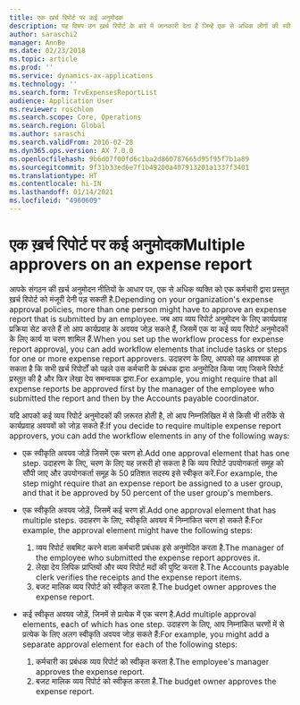 ```yaml
---
title: एक ख़र्च रिपोर्ट पर कई अनुमोदक
description: यह विषय उन ख़र्च रिपोर्ट के बारे में जानकारी देता है जिन्हें एक से अधिक लोगों की स्वीकृति की ज़रूरत होती है.
author: saraschi2
manager: AnnBe
ms.date: 02/23/2018
ms.topic: article
ms.prod: ''
ms.service: dynamics-ax-applications
ms.technology: ''
ms.search.form: TrvExpensesReportList
audience: Application User
ms.reviewer: roschlom
ms.search.scope: Core, Operations
ms.search.region: Global
ms.author: saraschi
ms.search.validFrom: 2016-02-28
ms.dyn365.ops.version: AX 7.0.0
ms.openlocfilehash: 9b6d07f00fd6c1ba2d860787665d95f95f7b1a89
ms.sourcegitcommit: 9f31b33ed6e7f1b49200a407913201a1337f3401
ms.translationtype: HT
ms.contentlocale: hi-IN
ms.lasthandoff: 01/14/2021
ms.locfileid: "4960609"
---
```

# <a name="multiple-approvers-on-an-expense-report"></a><span data-ttu-id="69a2b-103">एक ख़र्च रिपोर्ट पर कई अनुमोदक</span><span class="sxs-lookup"><span data-stu-id="69a2b-103">Multiple approvers on an expense report</span></span>

<span data-ttu-id="69a2b-104">आपके संगठन की ख़र्च अनुमोदन नीतियों के आधार पर, एक से अधिक व्यक्ति को एक कर्मचारी द्वारा प्रस्तुत ख़र्च रिपोर्ट को मंजूरी देनी पड़ सकती है.</span><span class="sxs-lookup"><span data-stu-id="69a2b-104">Depending on your organization's expense approval policies, more than one person might have to approve an expense report that is submitted by an employee.</span></span> <span data-ttu-id="69a2b-105">जब आप व्यय रिपोर्ट अनुमोदन के लिए कार्यप्रवाह प्रक्रिया सेट करते हैं तो आप कार्यप्रवाह के अवयव जोड़ सकते हैं, जिसमें एक या कई व्यय रिपोर्ट अनुमोदकों के लिए कार्य या चरण शामिल हैं.</span><span class="sxs-lookup"><span data-stu-id="69a2b-105">When you set up the workflow process for expense report approval, you can add workflow elements that include tasks or steps for one or more expense report approvers.</span></span> <span data-ttu-id="69a2b-106">उदाहरण के लिए, आपको यह आवश्यक हो सकता है कि सभी ख़र्च रिपोर्टों को पहले उस कर्मचारी के प्रबंधक द्वारा अनुमोदित किया जाए जिसने रिपोर्ट प्रस्तुत की है और फिर लेखा देय समन्वयक द्वारा.</span><span class="sxs-lookup"><span data-stu-id="69a2b-106">For example, you might require that all expense reports be approved first by the manager of the employee who submitted the report and then by the Accounts payable coordinator.</span></span>

<span data-ttu-id="69a2b-107">यदि आपको कई व्यय रिपोर्ट अनुमोदकों की ज़रूरत होती है, तो आप निम्नलिखित में से किसी भी तरीके से कार्यप्रवाह अवयवों को जोड़ सकते हैं:</span><span class="sxs-lookup"><span data-stu-id="69a2b-107">If you decide to require multiple expense report approvers, you can add the workflow elements in any of the following ways:</span></span>

- <span data-ttu-id="69a2b-108">एक स्वीकृति अवयव जोड़ें जिसमें एक चरण हो.</span><span class="sxs-lookup"><span data-stu-id="69a2b-108">Add one approval element that has one step.</span></span> <span data-ttu-id="69a2b-109">उदाहरण के लिए, चरण के लिए यह ज़रूरी हो सकता है कि व्यय रिपोर्ट उपयोगकर्ता समूह को सौंपी जाए और उपयोगकर्ता समूह के 50 प्रतिशत सदस्य इसे स्वीकृत करें.</span><span class="sxs-lookup"><span data-stu-id="69a2b-109">For example, the step might require that an expense report be assigned to a user group, and that it be approved by 50 percent of the user group's members.</span></span>
- <span data-ttu-id="69a2b-110">एक स्वीकृति अवयव जोड़ें, जिसमें कई चरण हों.</span><span class="sxs-lookup"><span data-stu-id="69a2b-110">Add one approval element that has multiple steps.</span></span> <span data-ttu-id="69a2b-111">उदाहरण के लिए, स्वीकृति अवयव में निम्नांकित चरण हो सकते हैं:</span><span class="sxs-lookup"><span data-stu-id="69a2b-111">For example, the approval element might have the following steps:</span></span>

    1. <span data-ttu-id="69a2b-112">व्यय रिपोर्ट सबमिट करने वाला कर्मचारी प्रबंधक इसे अनुमोदित करता है.</span><span class="sxs-lookup"><span data-stu-id="69a2b-112">The manager of the employee who submitted the expense report approves it.</span></span>
    2. <span data-ttu-id="69a2b-113">लेखा देय लिपिक प्राप्तियों और व्यय रिपोर्ट मदों की पुष्टि करता है.</span><span class="sxs-lookup"><span data-stu-id="69a2b-113">The Accounts payable clerk verifies the receipts and the expense report items.</span></span>
    3. <span data-ttu-id="69a2b-114">बजट मालिक व्यय रिपोर्ट को स्वीकृत करता है.</span><span class="sxs-lookup"><span data-stu-id="69a2b-114">The budget owner approves the expense report.</span></span>

- <span data-ttu-id="69a2b-115">कई स्वीकृत अवयव जोड़ें, जिनमें से प्रत्येक में एक चरण है.</span><span class="sxs-lookup"><span data-stu-id="69a2b-115">Add multiple approval elements, each of which has one step.</span></span> <span data-ttu-id="69a2b-116">उदाहरण के लिए, आप निम्नांकित चरणों में से प्रत्येक के लिए अलग स्वीकृति अवयव जोड़ सकते हैं:</span><span class="sxs-lookup"><span data-stu-id="69a2b-116">For example, you might add a separate approval element for each of the following steps:</span></span>

    1. <span data-ttu-id="69a2b-117">कर्मचारी का प्रबंधक व्यय रिपोर्ट को स्वीकृत करता है.</span><span class="sxs-lookup"><span data-stu-id="69a2b-117">The employee's manager approves the expense report.</span></span>
    2. <span data-ttu-id="69a2b-118">बजट मालिक व्यय रिपोर्ट को स्वीकृत करता है.</span><span class="sxs-lookup"><span data-stu-id="69a2b-118">The budget owner approves the expense report.</span></span>
